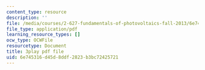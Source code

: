 ```yaml
---
content_type: resource
description: ''
file: /media/courses/2-627-fundamentals-of-photovoltaics-fall-2013/6e745316d45d8ddf2823b3bc72425721_yHzpj_MDOdk.pdf
file_type: application/pdf
learning_resource_types: []
ocw_type: OCWFile
resourcetype: Document
title: 3play pdf file
uid: 6e745316-d45d-8ddf-2823-b3bc72425721
---
```

